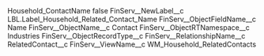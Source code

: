 <?xml version="1.0" encoding="UTF-8"?>
<CustomMetadata xmlns="http://soap.sforce.com/2006/04/metadata" xmlns:xsi="http://www.w3.org/2001/XMLSchema-instance" xmlns:xsd="http://www.w3.org/2001/XMLSchema">
    <label>Household_ContactName</label>
    <protected>false</protected>
    <values>
        <field>FinServ__NewLabel__c</field>
        <value xsi:type="xsd:string">LBL.Label_Household_Related_Contact_Name</value>
    </values>
    <values>
        <field>FinServ__ObjectFieldName__c</field>
        <value xsi:type="xsd:string">Name</value>
    </values>
    <values>
        <field>FinServ__ObjectName__c</field>
        <value xsi:type="xsd:string">Contact</value>
    </values>
    <values>
        <field>FinServ__ObjectRTNamespace__c</field>
        <value xsi:type="xsd:string">Industries</value>
    </values>
    <values>
        <field>FinServ__ObjectRecordType__c</field>
        <value xsi:nil="true"/>
    </values>
    <values>
        <field>FinServ__RelationshipName__c</field>
        <value xsi:type="xsd:string">RelatedContact__c</value>
    </values>
    <values>
        <field>FinServ__ViewName__c</field>
        <value xsi:type="xsd:string">WM_Household_RelatedContacts</value>
    </values>
</CustomMetadata>
